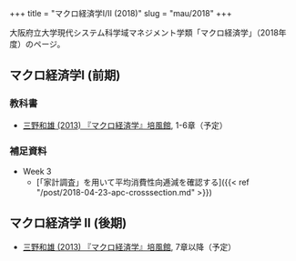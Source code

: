 +++
title = "マクロ経済学I/II (2018)"
slug = "mau/2018"
+++

大阪府立大学現代システム科学域マネジメント学類「マクロ経済学」（2018年度）のページ。

## マクロ経済学I (前期)

### 教科書

- [三野和雄 (2013) 『マクロ経済学』培風館](https://amzn.to/2HRpqvc), 1-6章（予定）

### 補足資料

- Week 3
  - [「家計調査」を用いて平均消費性向逓減を確認する]({{< ref "/post/2018-04-23-apc-crosssection.md" >}})


## マクロ経済学 II (後期)

- [三野和雄 (2013) 『マクロ経済学』培風館](https://amzn.to/2HRpqvc), 7章以降（予定）

